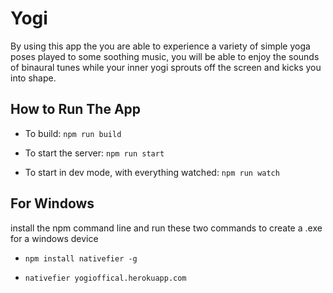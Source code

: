 # Yogi
By using this app the you are able to experience a variety of simple yoga poses played to some soothing music, you will be able to enjoy the sounds of binaural tunes while your inner yogi sprouts off the screen and kicks you into shape.

## How to Run The App
  * To build: `npm run build`

* To start the server: `npm run start`

* To start in dev mode, with everything watched: `npm run watch`
## For Windows
install the npm command line and run these two commands to create a .exe for a windows device

* `npm install nativefier -g`

* `nativefier yogioffical.herokuapp.com`
